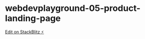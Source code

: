 # webdevplayground-05-product-landing-page

[Edit on StackBlitz ⚡️](https://stackblitz.com/edit/webdevplayground-05-product-landing-page)